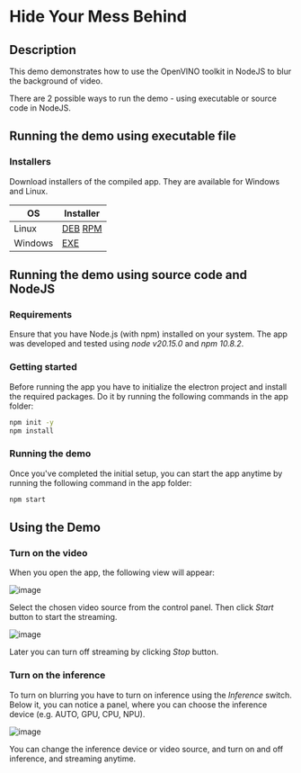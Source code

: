 # Hide Your Mess Behind

## Description

This demo demonstrates how to use the OpenVINO toolkit in NodeJS to blur the background of video. 

There are 2 possible ways to run the demo - using executable or source code in NodeJS.

## Running the demo using executable file

### Installers

Download installers of the compiled app. They are available for Windows and Linux.

| OS | Installer |
|---|---|
| Linux | [DEB](https://github.com/openvinotoolkit/openvino_build_deploy/releases/download/hide_your_mess_behind_v1.0/hide-your-mess-behind_1.0.0_amd64.deb) [RPM](https://github.com/openvinotoolkit/openvino_build_deploy/releases/download/hide_your_mess_behind_v1.0/hide-your-mess-behind-1.0.0.x86_64.rpm) |
| Windows | [EXE](https://github.com/openvinotoolkit/openvino_build_deploy/releases/download/hide_your_mess_behind_v1.0/hide-your-mess-behind.Setup.1.0.0.exe) |


## Running the demo using source code and NodeJS

### Requirements

Ensure that you have Node.js (with npm) installed on your system. The app was developed and tested using *node v20.15.0* and *npm 10.8.2*.

### Getting started

Before running the app you have to initialize the electron project and install the required packages. Do it by running the following commands in the app folder:

```bash
npm init -y
npm install
```

### Running the demo

Once you've completed the initial setup, you can start the app anytime by running the following command in the app folder:

```bash
npm start
```



## Using the Demo

### Turn on the video

When you open the app, the following view will appear:

![image](https://github.com/user-attachments/assets/b9852e1e-3fa7-4375-afb9-8976cd9cf325)

Select the chosen video source from the control panel. Then click _Start_ button to start the streaming.

![image](https://github.com/user-attachments/assets/cd5a86e2-8865-4736-93e6-e2e0eb9b37f2)

Later you can turn off streaming by clicking _Stop_ button.


### Turn on the inference

To turn on blurring you have to turn on inference using the _Inference_ switch. Below it, you can notice a panel, where you can choose the inference device (e.g. AUTO, GPU, CPU, NPU). 

![image](https://github.com/user-attachments/assets/e6925e6b-0d81-41da-b9b0-c4f21f173681)

You can change the inference device or video source, and turn on and off inference, and streaming anytime.
